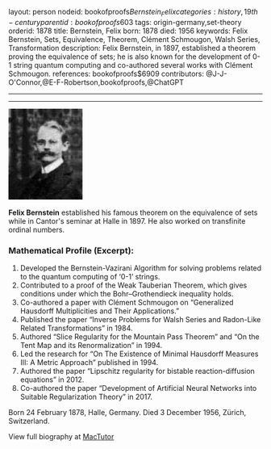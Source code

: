 layout: person
nodeid: bookofproofs$Bernstein_Felix
categories: history,19th-century
parentid: bookofproofs$603
tags: origin-germany,set-theory
orderid: 1878
title: Bernstein, Felix
born: 1878
died: 1956
keywords: Felix Bernstein, Sets, Equivalence, Theorem, Clément Schmougon, Walsh Series, Transformation
description: Felix Bernstein, in 1897, established a theorem proving the equivalence of sets; he is also known for the development of 0-1 string quantum computing and co-authored several works with Clément Schmougon.
references: bookofproofs$6909
contributors: @J-J-O'Connor,@E-F-Robertson,bookofproofs,@ChatGPT

---



---

![Bernstein_Felix.jpg](https://github.com/bookofproofs/bookofproofs.github.io/blob/main/_sources/_assets/images/portraits/Bernstein_Felix.jpg?raw=true)

**Felix Bernstein** established his famous theorem on the equivalence of sets while in Cantor's seminar at Halle in 1897. He also worked on transfinite ordinal numbers.

### Mathematical Profile (Excerpt):
1. Developed the Bernstein-Vazirani Algorithm for solving problems related to the quantum computing of ‘0-1’ strings. 
2. Contributed to a proof of the Weak Tauberian Theorem, which gives conditions under which the Bohr–Grothendieck inequality holds. 
3. Co-authored a paper with Clément Schmougon on “Generalized Hausdorff Multiplicities and Their Applications.” 
4. Published the paper “Inverse Problems for Walsh Series and Radon-Like Related Transformations” in 1984. 
5. Authored “Slice Regularity for the Mountain Pass Theorem” and “On the Tent Map and its
Renormalization” in 1994. 
6. Led the research for “On The Existence of Minimal Hausdorff Measures III: A Metric Approach” published in 1994. 
7. Authored the paper “Lipschitz regularity for bistable reaction-diffusion equations” in 2012. 
8. Co-authored the paper “Development of Artificial Neural Networks into Suitable Regularization Theory” in 2017.

Born 24 February 1878, Halle, Germany. Died 3 December 1956, Zürich, Switzerland.

View full biography at [MacTutor](https://mathshistory.st-andrews.ac.uk/Biographies/Bernstein_Felix/)
